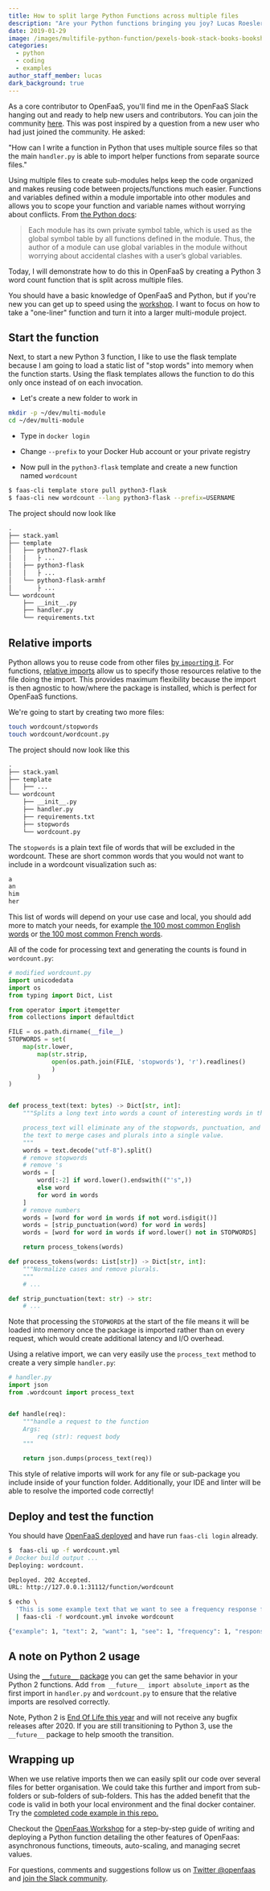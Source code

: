 ```yaml
---
title: How to split large Python Functions across multiple files
description: "Are your Python functions bringing you joy? Lucas Roesler shares his tips on how to split your Python functions into multiple modules to help your project grow"
date: 2019-01-29
image: /images/multifile-python-function/pexels-book-stack-books-bookshop-264635.jpg
categories:
  - python
  - coding
  - examples
author_staff_member: lucas
dark_background: true
---
```


As a core contributor to OpenFaaS, you'll find me in the OpenFaaS Slack hanging out and ready to help new users and contributors. You can join the community [here][openfaas-slack-signup]. This was post inspired by a question from a new user who had just joined the community. He asked:

"How can I write a function in Python that uses multiple source files so that the main `handler.py` is able to import helper functions from separate source files."

Using multiple files to create sub-modules helps keep the code organized and makes reusing code between projects/functions much easier. Functions and variables defined within a module importable into other modules and allows you to scope your function and variable names without worrying about conflicts. From [the Python docs](https://docs.python.org/3/tutorial/modules.html#more-on-modules):

> Each module has its own private symbol table, which is used as the global symbol table by all functions defined in the module. Thus, the author of a module can use global variables in the module without worrying about accidental clashes with a user’s global variables.

Today, I will demonstrate how to do this in OpenFaaS by creating a Python 3 word count function that is split across multiple files.

You should have a basic knowledge of OpenFaaS and Python, but if you're new you can get up to speed using the [workshop][workshop-repo]. I want to focus on how to take a "one-liner" function and turn it into a larger multi-module project.

## Start the function

Next, to start a new Python 3 function, I like to use the flask template because I am going to load a static list of "stop words" into memory when the function starts. Using the flask templates allows the function to do this only once instead of on each invocation.

* Let's create a new folder to work in

```sh
mkdir -p ~/dev/multi-module
cd ~/dev/multi-module
```

* Type in `docker login`

* Change `--prefix` to your Docker Hub account or your private registry

* Now pull in the `python3-flask` template and create a new function named `wordcount`

```sh
$ faas-cli template store pull python3-flask
$ faas-cli new wordcount --lang python3-flask --prefix=USERNAME
```

The project should now look like

```txt
.
├── stack.yaml
├── template
│   ├── python27-flask
│   │   ├ ...
│   ├── python3-flask
│   │   ├ ...
│   └── python3-flask-armhf
│       ├ ...
└── wordcount
    ├── __init__.py
    ├── handler.py
    └── requirements.txt
```

## Relative imports

Python allows you to reuse code from other files [by `import`ing it][pep-328]. For functions, [relative imports][abs-vs-rel-imports] allow us to specify those resources relative to the file doing the import. This provides maximum flexibility because the import is then agnostic to how/where the package is installed, which is perfect for OpenFaaS functions.

We're going to start by creating two more files:

```sh
touch wordcount/stopwords
touch wordcount/wordcount.py
```

The project should now look like this

```txt
.
├── stack.yaml
├── template
│   ├── ...
└── wordcount
    ├── __init__.py
    ├── handler.py
    ├── requirements.txt
    ├── stopwords
    └── wordcount.py
```

The `stopwords` is a plain text file of words that will be excluded in the wordcount. These are short common words that you would not want to include in a wordcount visualization such as:

```txt
a
an
him
her
```

This list of words will depend on your use case and local, you should add more to match your needs, for example [the 100 most common English words][100-common-en-words] or [the 100 most common French words][100-common-fr-words].

All of the code for processing text and generating the counts is found in `wordcount.py`:

```py
# modified wordcount.py
import unicodedata
import os
from typing import Dict, List

from operator import itemgetter
from collections import defaultdict

FILE = os.path.dirname(__file__)
STOPWORDS = set(
    map(str.lower,
        map(str.strip,
            open(os.path.join(FILE, 'stopwords'), 'r').readlines()
            )
        )
)


def process_text(text: bytes) -> Dict[str, int]:
    """Splits a long text into words a count of interesting words in the text.

    process_text will eliminate any of the stopwords, punctuation, and normalize
    the text to merge cases and plurals into a single value.
    """
    words = text.decode("utf-8").split()
    # remove stopwords
    # remove 's
    words = [
        word[:-2] if word.lower().endswith(("'s",))
        else word
        for word in words
    ]
    # remove numbers
    words = [word for word in words if not word.isdigit()]
    words = [strip_punctuation(word) for word in words]
    words = [word for word in words if word.lower() not in STOPWORDS]

    return process_tokens(words)

def process_tokens(words: List[str]) -> Dict[str, int]:
    """Normalize cases and remove plurals.
    """
    # ...

def strip_punctuation(text: str) -> str:
    # ...
```

Note that processing the `STOPWORDS` at the start of the file means it will be loaded into memory once the package is imported rather than on every request, which would create additional latency and I/O overhead.

Using a relative import, we can very easily use the `process_text` method to create a very simple `handler.py`:

```py
# handler.py
import json
from .wordcount import process_text


def handle(req):
    """handle a request to the function
    Args:
        req (str): request body
    """

    return json.dumps(process_text(req))
```

This style of relative imports will work for any file or sub-package you include inside of your function folder. Additionally, your IDE and linter will be able to resolve the imported code correctly!

## Deploy and test the function

You should have [OpenFaaS deployed][openfaas-deployment] and have run `faas-cli login` already.

```sh
$  faas-cli up -f wordcount.yml
# Docker build output ...
Deploying: wordcount.

Deployed. 202 Accepted.
URL: http://127.0.0.1:31112/function/wordcount

$ echo \
  'This is some example text that we want to see a frequency response for.  It has text like apple, apples, apple tree, etc' \
  | faas-cli -f wordcount.yml invoke wordcount

{"example": 1, "text": 2, "want": 1, "see": 1, "frequency": 1, "response": 1, "for": 1, "apple": 3, "tree": 1, "etc": 1}
```

## A note on Python 2 usage

Using the [`__future__` package][python-future] you can get the same behavior in your Python 2 functions. Add `from __future__ import absolute_import` as the first import in `handler.py` and `wordcount.py` to ensure that the relative imports are resolved correctly.

Note, Python 2 is [End Of Life this year][python2-eol] and will not receive any bugfix releases after 2020. If you are still transitioning to Python 3, use the `__future__` package to help smooth the transition.

## Wrapping up

When we use relative imports then we can easily split our code over several files for better organisation. We could take this further and import from sub-folders or sub-folders of sub-folders. This has the added benefit that the code is valid in both your local environment and the final docker container. Try the [completed code example in this repo.][project-repo]

Checkout the [OpenFaas Workshop][workshop-repo] for a step-by-step guide of writing and deploying a Python function detailing the other features of OpenFaas: asynchronous functions, timeouts, auto-scaling, and managing secret values.

For questions, comments and suggestions follow us on [Twitter @openfaas][openfaas-twitter] and [join the Slack community][openfaas-slack-signup].

[openfaas-homepage]: https://openfaas.com
[openfaas-slack-signup]: https://docs.openfaas.com/community/#slack-workspace
[openfaas-twitter]: https://twitter.com/openfaas
[openfaas-deployment]: https://docs.openfaas.com/deployment/
[project-repo]: https://github.com/LucasRoesler/openfaas-multifile-example
[workshop-repo]: https://github.com/openfaas/workshop
[100-common-en-words]: https://www.espressoenglish.net/the-100-most-common-words-in-english/
[100-common-fr-words]: https://www.vistawide.com/french/top_100_french_words.htm
[python2-eol]: https://legacy.python.org/dev/peps/pep-0373/
[python-future]: https://docs.python.org/2/library/__future__.html
[abs-vs-rel-imports]: https://realpython.com/absolute-vs-relative-python-imports/#relative-imports
[pep-328]: https://www.python.org/dev/peps/pep-0328/
